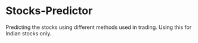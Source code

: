 # Stocks-Predictor
Predicting the stocks using different methods used in trading. Using this for Indian stocks only. 
